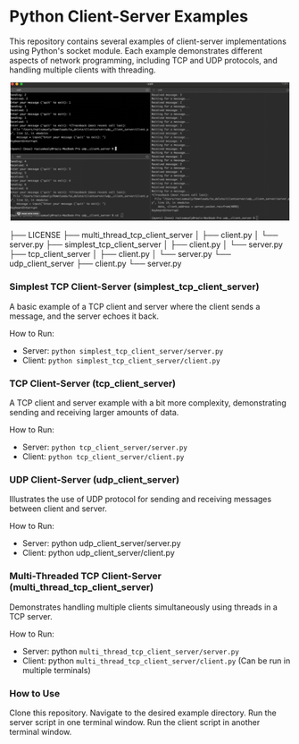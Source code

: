 # Python Client-Server Examples

This repository contains several examples of client-server implementations using Python's socket module. Each example demonstrates different aspects of network programming, including TCP and UDP protocols, and handling multiple clients with threading.


<p align="center">
  <img src="https://github.com/razisamuely/server_client_naya_college/blob/main/artifacts/server_client_gif.gif?raw=true" width="500" />
</p>



├── LICENSE
├── multi_thread_tcp_client_server
│   ├── client.py
│   └── server.py
├── simplest_tcp_client_server
│   ├── client.py
│   └── server.py
├── tcp_client_server
│   ├── client.py
│   └── server.py
└── udp_client_server
    ├── client.py
    └── server.py

###  Simplest TCP Client-Server (simplest_tcp_client_server)
A basic example of a TCP client and server where the client sends a message, and the server echoes it back.

How to Run:
- Server: `python simplest_tcp_client_server/server.py`
- Client: `python simplest_tcp_client_server/client.py`



### TCP Client-Server (tcp_client_server)
A TCP client and server example with a bit more complexity, demonstrating sending and receiving larger amounts of data.

How to Run:
- Server: `python tcp_client_server/server.py`
- Client: `python tcp_client_server/client.py`


### UDP Client-Server (udp_client_server)
Illustrates the use of UDP protocol for sending and receiving messages between client and server.

How to Run:
- Server: python udp_client_server/server.py
- Client: python udp_client_server/client.py


### Multi-Threaded TCP Client-Server (multi_thread_tcp_client_server)
Demonstrates handling multiple clients simultaneously using threads in a TCP server.

How to Run:
- Server: python `multi_thread_tcp_client_server/server.py`
- Client: python `multi_thread_tcp_client_server/client.py` (Can be run in multiple terminals)

### How to Use
Clone this repository.
Navigate to the desired example directory.
Run the server script in one terminal window.
Run the client script in another terminal window.
